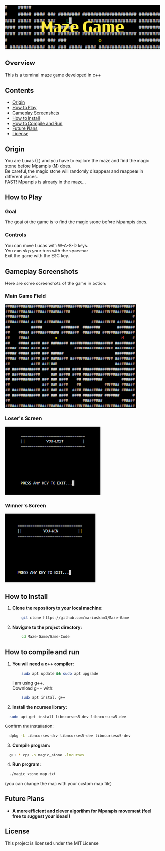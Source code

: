 ![ProjectLogo](/Logo-&-Screenshots/Maze_Game.png)

## Overview

This is a terminal maze game developed in c++

## Contents

- [Origin](#Origin)
- [How to Play](#How-to-play)
- [Gameplay Screenshots](#Gameplay-Screenshots)
- [How to Install](#How-to-Install)
- [How to Compile and Run](How-to-Compile-and-Run)
- [Future Plans](#Future-Plans)
- [License](#License)


## Origin

You are Lucas (L) and you have to explore the maze and find the magic stone before Mpampis (M) does.\
Be careful, the magic stone will randomly disappear and reappear in different places.\
FAST! Mpampis is already in the maze...

## How to Play

### Goal

The goal of the game is to find the magic stone before Mpampis does.

### Controls

You can move Lucas with W-A-S-D keys.\
You can skip your turn with the spacebar.\
Exit the game with the ESC key.


## Gameplay Screenshots

Here are some screenshots of the game in action:

### Main Game Field

![screenshot-1](/Logo-&-Screenshots/Screenshot_1.png)

### Loser's Screen

![screenshot-2](/Logo-&-Screenshots/Screenshot_2.png)

### Winner's Screen

![screenshot-3](/Logo-&-Screenshots/Screenshot_3.png)

## How to Install

1. **Clone the repository to your local machine:**

    ```bash
        git clone https://github.com/marioskam3/Maze-Game
    ```

2. **Navigate to the project directory:**

    ```bash
        cd Maze-Game/Game-Code
    ```

## How to compile and run

1. **You will need a c++ compiler:**

    ```bash
        sudo apt update && sudo apt upgrade
    ```

    I am using g++.\
    Download g++ with:

    ```bash
        sudo apt install g++
    ```

2. **Install the ncurses library:**
  ```bash
    sudo apt-get install libncurses5-dev libncursesw5-dev
  ```

  Confirm the Installation:
  ```bash
    dpkg -L libncurses-dev libncurses5-dev libncursesw5-dev
  ```
  

3. **Compile program:**

  ```bash
    g++ *.cpp -o magic_stone -lncurses
  ```

4. **Run program:**

  ```bash
    ./magic_stone map.txt 
  ```
  (you can change the map with your custom map file)

## Future Plans

- **A more efficient and clever algorithm for Mpampis movement (feel free to suggest your ideas!)**

## License

This project is licensed under the MIT License

